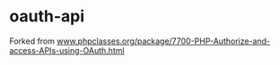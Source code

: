 oauth-api
=========

Forked from www.phpclasses.org/package/7700-PHP-Authorize-and-access-APIs-using-OAuth.html
